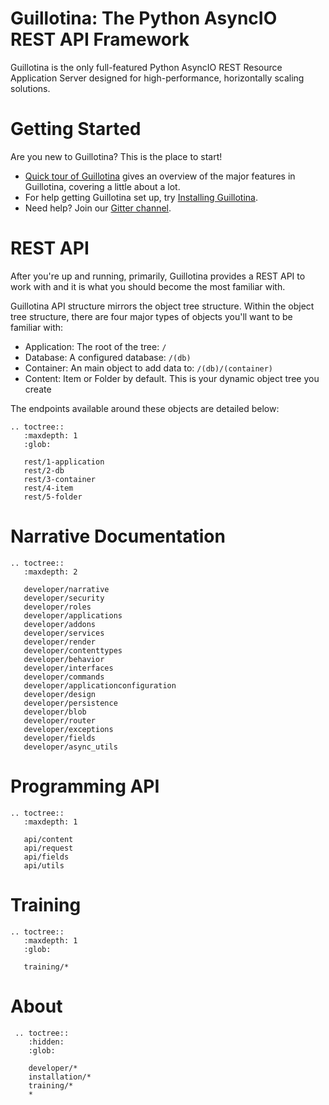 # Guillotina: The Python AsyncIO REST API Framework

Guillotina is the only full-featured Python AsyncIO REST Resource Application
Server designed for high-performance, horizontally scaling solutions.


# Getting Started

Are you new to Guillotina? This is the place to start!

 - [Quick tour of Guillotina](./quick-tour.html) gives an overview of the major features in
   Guillotina, covering a little about a lot.
 - For help getting Guillotina set up, try
   [Installing Guillotina](./installation/installation.html).
 - Need help? Join our [Gitter channel](https://gitter.im/plone/guillotina).


# REST API

After you're up and running, primarily, Guillotina provides a REST API to work with
and it is what you should become the most familiar with.

Guillotina API structure mirrors the object tree structure. Within the object
tree structure, there are four major types of objects you'll want to be familiar
with:

- Application: The root of the tree: `/`
- Database: A configured database: `/(db)`
- Container: An main object to add data to: `/(db)/(container)`
- Content: Item or Folder by default. This is your dynamic object tree you create

The endpoints available around these objects are detailed below:

```eval_rst
.. toctree::
   :maxdepth: 1
   :glob:

   rest/1-application
   rest/2-db
   rest/3-container
   rest/4-item
   rest/5-folder
```

# Narrative Documentation

```eval_rst
.. toctree::
   :maxdepth: 2

   developer/narrative
   developer/security
   developer/roles
   developer/applications
   developer/addons
   developer/services
   developer/render
   developer/contenttypes
   developer/behavior
   developer/interfaces
   developer/commands
   developer/applicationconfiguration
   developer/design
   developer/persistence
   developer/blob
   developer/router
   developer/exceptions
   developer/fields
   developer/async_utils
```

# Programming API

```eval_rst
.. toctree::
   :maxdepth: 1

   api/content
   api/request
   api/fields
   api/utils
```


# Training

```eval_rst
.. toctree::
   :maxdepth: 1
   :glob:

   training/*
```

# About


```eval_rst
 .. toctree::
    :hidden:
    :glob:

    developer/*
    installation/*
    training/*
    *
```
